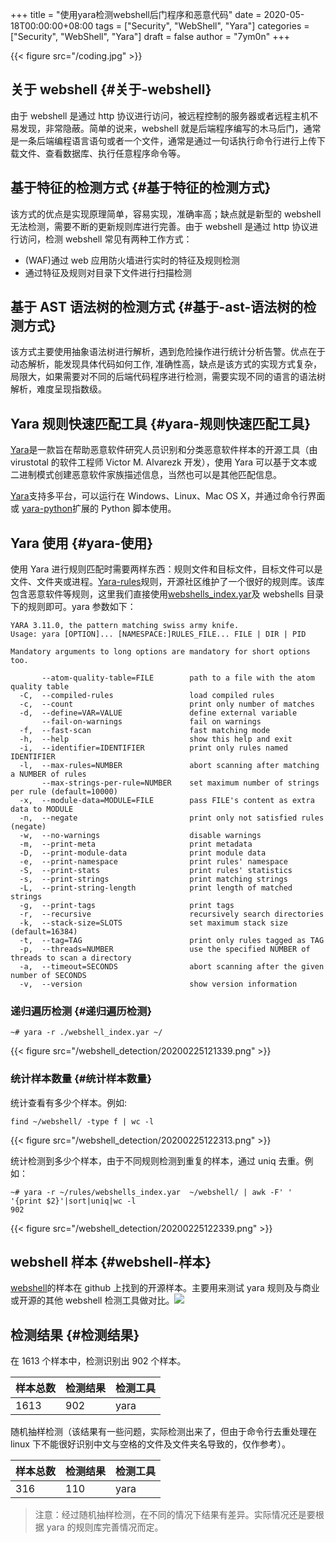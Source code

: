 +++
title = "使用yara检测webshell后门程序和恶意代码"
date = 2020-05-18T00:00:00+08:00
tags = ["Security", "WebShell", "Yara"]
categories = ["Security", "WebShell", "Yara"]
draft = false
author = "7ym0n"
+++

{{< figure src="/coding.jpg" >}}


## 关于 webshell {#关于-webshell}

由于 webshell 是通过 http 协议进行访问，被远程控制的服务器或者远程主机不易发现，非常隐蔽。简单的说来，webshell 就是后端程序编写的木马后门，通常是一条后端编程语言语句或者一个文件，通常是通过一句话执行命令行进行上传下载文件、查看数据库、执行任意程序命令等。


## 基于特征的检测方式 {#基于特征的检测方式}

该方式的优点是实现原理简单，容易实现，准确率高；缺点就是新型的 webshell 无法检测，需要不断的更新规则库进行完善。由于 webshell 是通过 http 协议进行访问，检测
webshell 常见有两种工作方式：

-   (WAF)通过 web 应用防火墙进行实时的特征及规则检测
-   通过特征及规则对目录下文件进行扫描检测


## 基于 AST 语法树的检测方式 {#基于-ast-语法树的检测方式}

该方式主要使用抽象语法树进行解析，遇到危险操作进行统计分析告警。优点在于动态解析，能发现具体代码如何工作, 准确性高，缺点是该方式的实现方式复杂，局限大，如果需要对不同的后端代码程序进行检测，需要实现不同的语言的语法树解析，难度呈现指数级。


## Yara 规则快速匹配工具 {#yara-规则快速匹配工具}

[Yara](https://github.com/VirusTotal/yar)是一款旨在帮助恶意软件研究人员识别和分类恶意软件样本的开源工具（由
virustotal 的软件工程师 Victor M. Alvarezk 开发），使用 Yara 可以基于文本或二进制模式创建恶意软件家族描述信息，当然也可以是其他匹配信息。

[Yara](https://github.com/VirusTotal/yara)支持多平台，可以运行在 Windows、Linux、Mac OS X，并通过命令行界面或
[yara-python](https://github.com/VirusTotal/yara-python)扩展的 Python 脚本使用。


## Yara 使用 {#yara-使用}

使用 Yara 进行规则匹配时需要两样东西：规则文件和目标文件，目标文件可以是文件、文件夹或进程。[Yara-rules](https://github.com/Yara-Rules/rules)规则，开源社区维护了一个很好的规则库。该库包含恶意软件等规则，这里我们直接使用[webshells\_index.yar](https://github.com/Yara-Rules/rules/blob/master/webshells%5Findex.yar)及 webshells 目录下的规则即可。yara
参数如下：

```text
YARA 3.11.0, the pattern matching swiss army knife.
Usage: yara [OPTION]... [NAMESPACE:]RULES_FILE... FILE | DIR | PID

Mandatory arguments to long options are mandatory for short options too.

       --atom-quality-table=FILE        path to a file with the atom quality table
  -C,  --compiled-rules                 load compiled rules
  -c,  --count                          print only number of matches
  -d,  --define=VAR=VALUE               define external variable
       --fail-on-warnings               fail on warnings
  -f,  --fast-scan                      fast matching mode
  -h,  --help                           show this help and exit
  -i,  --identifier=IDENTIFIER          print only rules named IDENTIFIER
  -l,  --max-rules=NUMBER               abort scanning after matching a NUMBER of rules
       --max-strings-per-rule=NUMBER    set maximum number of strings per rule (default=10000)
  -x,  --module-data=MODULE=FILE        pass FILE's content as extra data to MODULE
  -n,  --negate                         print only not satisfied rules (negate)
  -w,  --no-warnings                    disable warnings
  -m,  --print-meta                     print metadata
  -D,  --print-module-data              print module data
  -e,  --print-namespace                print rules' namespace
  -S,  --print-stats                    print rules' statistics
  -s,  --print-strings                  print matching strings
  -L,  --print-string-length            print length of matched strings
  -g,  --print-tags                     print tags
  -r,  --recursive                      recursively search directories
  -k,  --stack-size=SLOTS               set maximum stack size (default=16384)
  -t,  --tag=TAG                        print only rules tagged as TAG
  -p,  --threads=NUMBER                 use the specified NUMBER of threads to scan a directory
  -a,  --timeout=SECONDS                abort scanning after the given number of SECONDS
  -v,  --version                        show version information
```


### 递归遍历检测 {#递归遍历检测}

```shell
~# yara -r ./webshell_index.yar ~/
```

{{< figure src="/webshell_detection/20200225121339.png" >}}


### 统计样本数量 {#统计样本数量}

统计查看有多少个样本。例如:

```shell
find ~/webshell/ -type f | wc -l
```

{{< figure src="/webshell_detection/20200225122313.png" >}}

统计检测到多少个样本，由于不同规则检测到重复的样本，通过 uniq 去重。例如：

```shell
~# yara -r ~/rules/webshells_index.yar  ~/webshell/ | awk -F' ' '{print $2}'|sort|uniq|wc -l
902
```

{{< figure src="/webshell_detection/20200225122339.png" >}}


## webshell 样本 {#webshell-样本}

[webshell](https://github.com/7ym0n/webshell)的样本在 github 上找到的开源样本。主要用来测试 yara 规则及与商业或开源的其他 webshell 检测工具做对比。![](/webshell_detection/20200225123036.png)


## 检测结果 {#检测结果}

在 1613 个样本中，检测识别出 902 个样本。

| 样本总数 | 检测结果 | 检测工具 |
|------|------|------|
| 1613 | 902  | yara |

随机抽样检测（该结果有一些问题，实际检测出来了，但由于命令行去重处理在 linux
下不能很好识别中文与空格的文件及文件夹名导致的，仅作参考）。

| 样本总数 | 检测结果 | 检测工具 |
|------|------|------|
| 316  | 110  | yara |

> 注意：经过随机抽样检测，在不同的情况下结果有差异。实际情况还是要根据 yara 的规则库完善情况而定。
